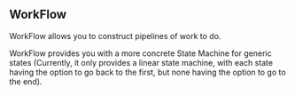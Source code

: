 ## WorkFlow

WorkFlow allows you to construct pipelines of work to do.

WorkFlow provides you with a more concrete State Machine for generic states (Currently, it only provides a linear state machine, with each state having the option to go back to the first, but none having the option to go to the end).
